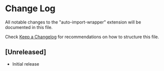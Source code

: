 # Change Log

All notable changes to the "auto-import-wrapper" extension will be documented in this file.

Check [Keep a Changelog](http://keepachangelog.com/) for recommendations on how to structure this file.

## [Unreleased]

- Initial release